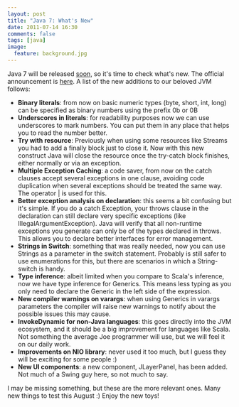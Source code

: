 ```yaml
---
layout: post
title: "Java 7: What's New"
date: 2011-07-14 16:30
comments: false
tags: [java]
image:
  feature: background.jpg
---
```

Java 7 will be released [soon](http://www.datamation.com/applications/java-7-release-nears.html), so it's time to check what's new. The official announcement is [here](http://docs.oracle.com/javase/7/docs/technotes/guides/language/enhancements.html). A list of the new additions to our beloved JVM follows: <!-- more -->

+ **Binary literals**: from now on basic numeric types (byte, short, int, long) can be specified as binary numbers using the prefix 0b or 0B
+ **Underscores in literals**: for readability purposes now we can use underscores to mark numbers. You can put them in any place that helps you to read the number better.
+ **Try with resource**: Previously when using some resources like Streams you had to add a finally block just to close it. Now with this new construct Java will close the resource once the try-catch block finishes, either normally or via an exception.
+ **Multiple Exception Caching**: a code saver, from now on the catch clauses accept several exceptions in one clause, avoiding code duplication when several exceptions should be treated the same way. The operator | is used for this.
+ **Better exception analysis on declaration**: this seems a bit confusing but it's simple. If you do a catch Exception, your throws clause in the declaration can still declare very specific exceptions (like IllegalArgumentException). Java will verify that all non-runtime exceptions you generate can only be of the types declared in throws. This allows you to declare better interfaces for error management.
+ **Strings in Switch**: something that was really needed, now you can use Strings as a parameter in the switch statement. Probably is still safer to use enumerations for this, but there are scenarios in which a String-switch is handy.
+ **Type inference**: albeit limited when you compare to Scala's inference, now we have type inference for Generics. This means less typing as you only need to declare the Generic in the left side of the expression.
+ **New compiler warnings on varargs**: when using Generics in varargs parameters the compiler will raise new warnings to notify about the possible issues this may cause.
+ **InvokeDynamic for non-Java languages**: this goes directly into the JVM ecosystem, and it should be a big improvement for languages like Scala. Not something the average Joe programmer will use, but we will feel it on our daily work.
+ **Improvements on NIO library**: never used it too much, but I guess they will be exciting for some people :)
+ **New UI components**: a new component, JLayerPanel, has been added. Not much of a Swing guy here, so not much to say.

I may be missing something, but these are the more relevant ones. Many new things to test this August :) Enjoy the new toys!


